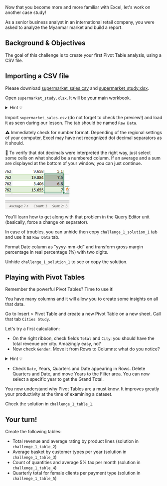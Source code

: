 Now that you become more and more familiar with Excel, let's work on another case study!

As a senior business analyst in an international retail company, you were asked to analyze the Myanmar market and build a report.

## Background & Objectives

The goal of this challenge is to create your first Pivot Table analysis, using a CSV file.

## Importing a CSV file

Please download [supermarket_sales.csv](assets/supermarket_sales.csv) and [supermarket_study.xlsx](assets/supermarket_study.xlsx).

Open `supermarket_study.xlsx`. It will be your main workbook.

<details><summary markdown='span'>Hint 💡
</summary>
  We could assume that `supermarket_sales.csv` can be opened directly, isn't it ? After all there is an Excel logo on it.

  Yes it can, but it won't always work depending on .csv source. The import CSV tool is always to be chosen to avoid formatting issues!
</details>

Import `supermarket_sales.csv` (do not forget to check the preview!) and load it as seen during our lesson. The tab should be named `Raw Data`.

⚠️ Immediately check for number format. Depending of the regional settings of your computer, Excel may have not recognized dot decimal separators as it should.

🚧 To verify that dot decimals were interpreted the right way, just select some cells on what should be a numbered column. If an average and a sum are displayed at the bottom of your window, you can just continue. 

![assets/Untitled.png](assets/Untitled.png)

You'll learn how to get along with that problem in the Query Editor unit (basically, force a change on separator).

In case of troubles, you can unhide then copy `challenge_1_solution_1` tab and use it as `Raw Data` tab.

Format Date column as "yyyy-mm-dd" and transform gross margin percentage in real percentage (%) with two digits.

Unhide `challenge_1_solution_1` to see or copy the solution.

## Playing with Pivot Tables

Remember the powerful Pivot Tables? Time to use it! 

You have many columns and it will allow you to create some insights on all that data. 

Go to Insert > Pivot Table and create a new Pivot Table on a new sheet. Call that tab `Cities Study`.

Let's try a first calculation:

- On the right ribbon, check fields `Total` and `City`: you should have the total revenue per city. Amazingly easy, no?
- Now check `Gender`. Move it from Rows to Columns: what do you notice?
<details><summary markdown='span'>Hint 💡
</summary>
  Avoid as much as possible to add more than one field on the Rows area.

  Nested rows tables are not easily workable when exported or used in reports.
</details>

- Check `Date`, Years, Quarters and Date appearing in Rows. Delete Quarters and Date, and move Years to the Filter area. You can now select a specific year to get the Grand Total.

You now understand why Pivot Tables are a must know. It improves greatly your productivity at the time of examining a dataset.

Check the solution in `challenge_1_table_1`.

## Your turn!

Create the following tables:

- Total revenue and average rating by product lines (solution in `challenge_1_table_2`)
- Average basket by customer types per year (solution in `challenge_1_table_3`)
- Count of quantities and average 5% tax per month (solution in `challenge_1_table_4`)
- Quarterly total for female clients per payment type (solution in `challenge_1_table_5`)
